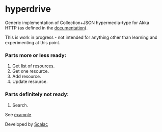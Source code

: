 # hyperdrive

Generic implementation of Collection+JSON hypermedia-type for Akka HTTP (as defined in the [documentation](http://amundsen.com/media-types/collection/)).

This is work in progress - not intended for anything other than learning and experimenting at this point.

### Parts more or less ready:

1. Get list of resources.
2. Get one resource.
3. Add resource.
4. Update resource.

### Parts definitely not ready:

1. Search.

See [example](example/README.md)

Developed by [Scalac](https://scalac.io/?utm_source=scalac_github&utm_campaign=scalac1&utm_medium=web)
